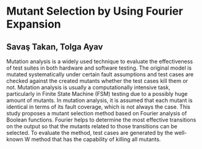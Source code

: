 # Mutant Selection by Using Fourier Expansion

## Savaş Takan, Tolga Ayav

Mutation analysis is a widely used technique to evaluate the effectiveness of test suites in both hardware and software testing. The original model is mutated systematically under certain fault assumptions and test cases are checked against the created mutants whether the test cases kill them or not. Mutation analysis is usually a computationally intensive task, particularly in Finite State Machine (FSM) testing due to a possibly huge amount of mutants. In mutation analysis, it is assumed that each mutant is identical in terms of its fault coverage, which is not always the case. This study proposes a mutant selection method based on Fourier analysis of Boolean functions. Fourier helps to determine the most effective transitions on the output so that the mutants related to those transitions can be selected. To evaluate the method, test cases are generated by the well-known W method that has the capability of killing all mutants.
